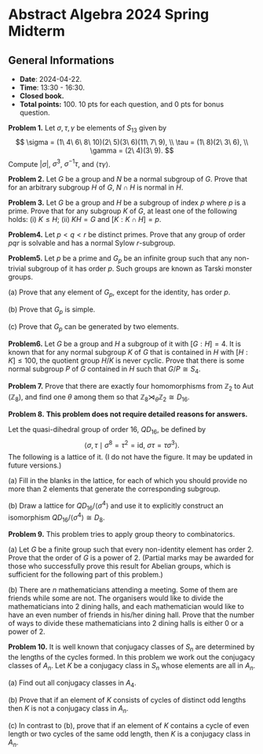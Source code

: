 # Abstract Algebra 2024 Spring Midterm
## General Informations
- **Date**: 2024-04-22.
- **Time**: 13:30 - 16:30.
- **Closed book.**
- **Total points:** 100. 10 pts for each question, and 0 pts for bonus question.

**Problem 1.** Let $\sigma, \tau, \gamma$ be elements of $S_{13}$ given by
$$
\sigma = (1\ 4\ 6\ 8\ 10)(2\ 5)(3\ 6)(11\ 7\ 9),
\\ \tau = (1\ 8)(2\ 3\ 6),
\\ \gamma = (2\ 4)(3\ 9).
$$
Compute $|\sigma|$, $\sigma^3$, $\sigma^{-1}\tau$, and $\langle \tau\gamma \rangle$.

**Problem 2.** Let $G$ be a group and $N$ be a normal subgroup of $G$. Prove that for an arbitrary subgroup $H$ of $G$, $N \cap H$ is normal in $H$.

**Problem 3.** Let $G$ be a group and $H$ be a subgroup of index $p$ where $p$ is a prime. Prove that for any subgroup $K$ of $G$, at least one of the following holds: $\textrm{(i)}$ $K \leq H$; $\textrm{(ii)}$ $KH = G$ and $[K : K \cap H] = p$.

**Problem4.** Let $p < q < r$ be distinct primes. Prove that any group of order $pqr$ is solvable and has a normal Sylow $r$-subgroup.

**Problem5.** Let $p$ be a prime and $G_p$ be an infinite group such that any non-trivial subgroup of it has order $p$. Such groups are known as Tarski monster groups.

$\textrm{(a)}$ Prove that any element of $G_p$, except for the identity, has order $p$.

$\textrm{(b)}$ Prove that $G_p$ is simple.

$\textrm{(c)}$ Prove that $G_p$ can be generated by two elements.

**Problem6.** Let $G$ be a group and $H$ a subgroup of it with $[G : H] = 4$. It is known that for any normal subgroup $K$ of $G$ that is contained in $H$ with $[H : K] \leq 100$, the quotient group $H/K$ is never cyclic. Prove that there is some normal subgroup $P$ of $G$ contained in $H$ such that $G/P \cong S_4$.

**Problem 7.** Prove that there are exactly four homomorphisms from $\mathbb{Z}_2$ to $\operatorname{Aut}(\mathbb{Z}_8)$, and find one $\theta$ among them so that $\mathbb{Z}_8 \rtimes_\theta \mathbb{Z}_2 \cong D_{16}$.

**Problem 8.** **This problem does not require detailed reasons for answers.**

Let the quasi-dihedral group of order $16$, $QD_{16}$, be defined by
$$
\langle \sigma, \tau \mid \sigma^8 = \tau^2 = \mathrm{id},\ \sigma\tau = \tau\sigma^3 \rangle.
$$
The following is a lattice of it. (I do not have the figure. It may be updated in future versions.)

$\textrm{(a)}$ Fill in the blanks in the lattice, for each of which you should provide no more than 2 elements that generate the corresponding subgroup.

$\textrm{(b)}$ Draw a lattice for $QD_{16}/\langle \sigma^4 \rangle$ and use it to explicitly construct an isomorphism $QD_{16}/\langle \sigma^4 \rangle \cong D_8$.

**Problem 9.** This problem tries to apply group theory to combinatorics.

$\textrm{(a)}$ Let $G$ be a finite group such that every non-identity element has order $2$. Prove that the order of $G$ is a power of $2$. (Partial marks may be awarded for those who successfully prove this result for Abelian groups, which is sufficient for the following part of this problem.)

$\textrm{(b)}$ There are $n$ mathematicians attending a meeting. Some of them are friends while some are not. The organisers would like to divide the mathematicians into 2 dining halls, and each mathematician would like to have an even number of friends in his/her dining hall. Prove that the number of ways to divide these mathematicians into 2 dining halls is either $0$ or a power of $2$.

**Problem 10.** It is well known that conjugacy classes of $S_n$ are determined by the lengths of the cycles formed. In this problem we work out the conjugacy classes of $A_n$. Let $K$ be a conjugacy class in $S_n$ whose elements are all in $A_n$.

$\textrm{(a)}$ Find out all conjugacy classes in $A_4$.

$\textrm{(b)}$ Prove that if an element of $K$ consists of cycles of distinct odd lengths then $K$ is not a conjugacy class in $A_n$.

$\textrm{(c)}$ In contrast to (b), prove that if an element of $K$ contains a cycle of even length or two cycles of the same odd length, then $K$ is a conjugacy class in $A_n$.